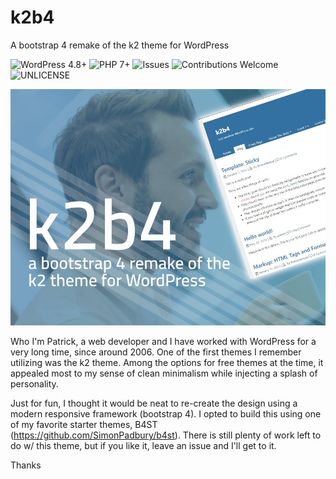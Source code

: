 # k2b4
A bootstrap 4 remake of the k2 theme for WordPress

![WordPress 4.8+](https://img.shields.io/badge/WordPress-4.8%2B-blue.svg)
![PHP 7+](https://img.shields.io/badge/PHP-7%2B-blueviolet.svg)
![Issues](https://img.shields.io/github/issues/mrpatg/k2b4.svg)
![Contributions Welcome](https://img.shields.io/badge/contributions-welcome-orange.svg)
![UNLICENSE](https://img.shields.io/badge/license-UNLICENSE-blue.svg)


![alt text](https://github.com/mrpatg/k2b4/blob/master/screenshot.jpg)


Who
I'm Patrick, a web developer and I have worked with WordPress for a very long time, since around 2006. One of the first themes I remember utilizing was the k2 theme. Among the options for free themes at the time, it appealed most to my sense of clean minimalism while injecting a splash of personality. 

Just for fun, I thought it would be neat to re-create the design using a modern responsive framework (bootstrap 4). I opted to build this using one of my favorite starter themes, B4ST (https://github.com/SimonPadbury/b4st). There is still plenty of work left to do w/ this theme, but if you like it, leave an issue and I'll get to it. 

Thanks
